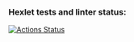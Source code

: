 ### Hexlet tests and linter status:
[![Actions Status](https://github.com/hawkprimarch/layout-designer-project-58/workflows/hexlet-check/badge.svg)](https://github.com/hawkprimarch/layout-designer-project-58/actions)